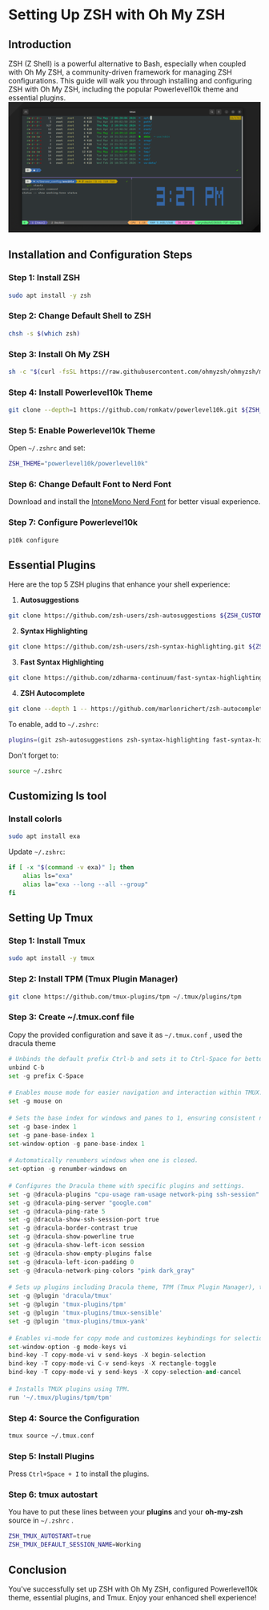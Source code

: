 # Setting Up ZSH with Oh My ZSH

## Introduction

ZSH (Z Shell) is a powerful alternative to Bash, especially when coupled with Oh My ZSH, a community-driven framework for managing ZSH configurations. This guide will walk you through installing and configuring ZSH with Oh My ZSH, including the popular Powerlevel10k theme and essential plugins.
![image info](./example.png)

## Installation and Configuration Steps

### Step 1: Install ZSH

```bash
sudo apt install -y zsh
```

### Step 2: Change Default Shell to ZSH

```bash
chsh -s $(which zsh)
```

### Step 3: Install Oh My ZSH

```bash
sh -c "$(curl -fsSL https://raw.githubusercontent.com/ohmyzsh/ohmyzsh/master/tools/install.sh)"
```

### Step 4: Install Powerlevel10k Theme

```bash
git clone --depth=1 https://github.com/romkatv/powerlevel10k.git ${ZSH_CUSTOM:-$HOME/.oh-my-zsh/custom}/themes/powerlevel10k
```

### Step 5: Enable Powerlevel10k Theme

Open `~/.zshrc` and set:

```bash
ZSH_THEME="powerlevel10k/powerlevel10k"
```

### Step 6: Change Default Font to Nerd Font

Download and install the [IntoneMono Nerd Font](https://github.com/ryanoasis/nerd-fonts/releases/download/v3.2.1/IntelOneMono.zip) for better visual experience.

### Step 7: Configure Powerlevel10k

```bash
p10k configure
```

## Essential Plugins

Here are the top 5 ZSH plugins that enhance your shell experience:

1. **Autosuggestions**

```bash
git clone https://github.com/zsh-users/zsh-autosuggestions ${ZSH_CUSTOM:-~/.oh-my-zsh/custom}/plugins/zsh-autosuggestions
```

2. **Syntax Highlighting**

```bash
git clone https://github.com/zsh-users/zsh-syntax-highlighting.git ${ZSH_CUSTOM:-~/.oh-my-zsh/custom}/plugins/zsh-syntax-highlighting
```

3. **Fast Syntax Highlighting**

```bash
git clone https://github.com/zdharma-continuum/fast-syntax-highlighting ${ZSH_CUSTOM:=~/.oh-my-zsh/custom}/plugins/fast-syntax-highlighting
```

4. **ZSH Autocomplete**

```bash
git clone --depth 1 -- https://github.com/marlonrichert/zsh-autocomplete.git $ZSH_CUSTOM/plugins/zsh-autocomplete
```

To enable, add to `~/.zshrc`:

```bash
plugins=(git zsh-autosuggestions zsh-syntax-highlighting fast-syntax-highlighting zsh-autocomplete colored-man-pages)
```

Don't forget to:

```bash
source ~/.zshrc
```

## Customizing ls tool

### Install colorls

```bash
sudo apt install exa
```
Update `~/.zshrc`:
```bash
if [ -x "$(command -v exa)" ]; then
    alias ls="exa"
    alias la="exa --long --all --group"
fi
```

## Setting Up Tmux

### Step 1: Install Tmux

```bash
sudo apt install -y tmux
```

### Step 2: Install TPM (Tmux Plugin Manager)

```bash
git clone https://github.com/tmux-plugins/tpm ~/.tmux/plugins/tpm
```

### Step 3: Create ~/.tmux.conf file

Copy the provided configuration and save it as `~/.tmux.conf` , used the dracula theme 
```python
# Unbinds the default prefix Ctrl-b and sets it to Ctrl-Space for better usability.
unbind C-b
set -g prefix C-Space

# Enables mouse mode for easier navigation and interaction within TMUX.
set -g mouse on

# Sets the base index for windows and panes to 1, ensuring consistent numbering.
set -g base-index 1
set -g pane-base-index 1
set-window-option -g pane-base-index 1

# Automatically renumbers windows when one is closed.
set-option -g renumber-windows on

# Configures the Dracula theme with specific plugins and settings.
set -g @dracula-plugins "cpu-usage ram-usage network-ping ssh-session"
set -g @dracula-ping-server "google.com"
set -g @dracula-ping-rate 5
set -g @dracula-show-ssh-session-port true
set -g @dracula-border-contrast true
set -g @dracula-show-powerline true
set -g @dracula-show-left-icon session
set -g @dracula-show-empty-plugins false
set -g @dracula-left-icon-padding 0
set -g @dracula-network-ping-colors "pink dark_gray"

# Sets up plugins including Dracula theme, TPM (Tmux Plugin Manager), tmux-sensible, and tmux-yank.
set -g @plugin 'dracula/tmux'
set -g @plugin 'tmux-plugins/tpm'
set -g @plugin 'tmux-plugins/tmux-sensible'
set -g @plugin 'tmux-plugins/tmux-yank'

# Enables vi-mode for copy mode and customizes keybindings for selection and copying.
set-window-option -g mode-keys vi
bind-key -T copy-mode-vi v send-keys -X begin-selection
bind-key -T copy-mode-vi C-v send-keys -X rectangle-toggle
bind-key -T copy-mode-vi y send-keys -X copy-selection-and-cancel

# Installs TMUX plugins using TPM.
run '~/.tmux/plugins/tpm/tpm'

```

### Step 4: Source the Configuration

```bash
tmux source ~/.tmux.conf
```

### Step 5: Install Plugins

Press `Ctrl+Space + I` to install the plugins.

### Step 6: tmux autostart
You have to put these lines between your **plugins** and your **oh-my-zsh** source in `~/.zshrc` .
```bash
ZSH_TMUX_AUTOSTART=true
ZSH_TMUX_DEFAULT_SESSION_NAME=Working
```
## Conclusion

You've successfully set up ZSH with Oh My ZSH, configured Powerlevel10k theme, essential plugins, and Tmux. Enjoy your enhanced shell experience!


